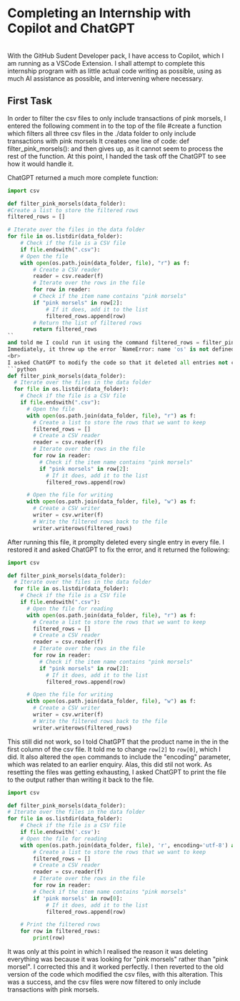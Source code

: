 <h1>Completing an Internship with Copilot and ChatGPT</h1>
<br>
With the GitHub Sudent Developer pack, I have access to Copilot, which I am running as a VSCode Extension. I shall attempt to complete this internship program with as little actual code writing as possible, using as much AI assistance as possible, and intervening where necessary.
<br>
<h2>First Task</h2>
In order to filter the csv files to only include transactions of pink morsels, I entered the following comment in to the top of the file #create a function which filters all three csv files in the ./data folder to only include transactions with pink morsels
It creates one line of code: def filter_pink_morsels(): and then gives up, as it cannot seem to process the rest of the function. At this point, I handed the task off the ChatGPT to see how it would handle it.

<br>

ChatGPT returned a much more complete function:

```python
import csv

def filter_pink_morsels(data_folder):
#Create a list to store the filtered rows
filtered_rows = []

# Iterate over the files in the data folder
for file in os.listdir(data_folder):
    # Check if the file is a CSV file
    if file.endswith(".csv"):
    # Open the file
    with open(os.path.join(data_folder, file), "r") as f:
        # Create a CSV reader
        reader = csv.reader(f)
        # Iterate over the rows in the file
        for row in reader:
        # Check if the item name contains "pink morsels"
        if "pink morsels" in row[2]:
            # If it does, add it to the list
            filtered_rows.append(row)
        # Return the list of filtered rows
        return filtered_rows
``
and told me I could run it using the command filtered_rows = filter_pink_morsels("./data")
Immediately, it threw up the error `NameError: name 'os' is not defined`, which I fixed by adding `import os` to the top of the file. (This suggestion was automatically filled in by copilot while documenting the error)
<br>
I asked ChatGPT to modify the code so that it deleted all entries not containing pink morsels, and it returned the following:
```python
def filter_pink_morsels(data_folder):
  # Iterate over the files in the data folder
  for file in os.listdir(data_folder):
    # Check if the file is a CSV file
    if file.endswith(".csv"):
      # Open the file
      with open(os.path.join(data_folder, file), "r") as f:
        # Create a list to store the rows that we want to keep
        filtered_rows = []
        # Create a CSV reader
        reader = csv.reader(f)
        # Iterate over the rows in the file
        for row in reader:
          # Check if the item name contains "pink morsels"
          if "pink morsels" in row[2]:
            # If it does, add it to the list
            filtered_rows.append(row)

      # Open the file for writing
      with open(os.path.join(data_folder, file), "w") as f:
        # Create a CSV writer
        writer = csv.writer(f)
        # Write the filtered rows back to the file
        writer.writerows(filtered_rows)
```
After running this file, it promplty deleted every single entry in every file. I restored it and asked ChatGPT to fix the error, and it returned the following:
```python
import csv

def filter_pink_morsels(data_folder):
  # Iterate over the files in the data folder
  for file in os.listdir(data_folder):
    # Check if the file is a CSV file
    if file.endswith(".csv"):
      # Open the file for reading
      with open(os.path.join(data_folder, file), "r") as f:
        # Create a list to store the rows that we want to keep
        filtered_rows = []
        # Create a CSV reader
        reader = csv.reader(f)
        # Iterate over the rows in the file
        for row in reader:
          # Check if the item name contains "pink morsels"
          if "pink morsels" in row[2]:
            # If it does, add it to the list
            filtered_rows.append(row)

      # Open the file for writing
      with open(os.path.join(data_folder, file), "w") as f:
        # Create a CSV writer
        writer = csv.writer(f)
        # Write the filtered rows back to the file
        writer.writerows(filtered_rows)
```
This still did not work, so I told ChatGPT that the product name in the in the first column of the csv file. It told me to change `row[2]` to `row[0]`, which I did. It also altered the `open` commands to include the "encoding" parameter, which was related to an earlier enquiry. Alas, this did stil not work. As resetting the files was getting exhausting, I asked ChatGPT to print the file to the output rather than writing it back to the file.
```python
import csv

def filter_pink_morsels(data_folder):
# Iterate over the files in the data folder
for file in os.listdir(data_folder):
    # Check if the file is a CSV file
    if file.endswith('.csv'):
    # Open the file for reading
    with open(os.path.join(data_folder, file), 'r', encoding='utf-8') as f:
        # Create a list to store the rows that we want to keep
        filtered_rows = []
        # Create a CSV reader
        reader = csv.reader(f)
        # Iterate over the rows in the file
        for row in reader:
        # Check if the item name contains "pink morsels"
        if 'pink morsels' in row[0]:
            # If it does, add it to the list
            filtered_rows.append(row)

    # Print the filtered rows
    for row in filtered_rows:
        print(row)
```
It was only at this point in which I realised the reason it was deleting everything was because it was looking for "pink morsels" rather than "pink morsel". I corrected this and it worked perfectly. I then reverted to the old version of the code which modified the csv files, with this alteration. This was a success, and the csv files were now filtered to only include transactions with pink morsels.